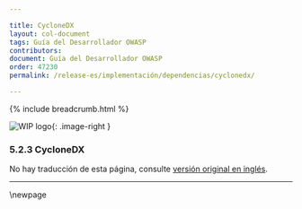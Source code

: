 ```yaml
---

title: CycloneDX
layout: col-document
tags: Guía del Desarrollador OWASP
contributors:
document: Guía del Desarrollador OWASP
order: 47230
permalink: /release-es/implementación/dependencias/cyclonedx/

---
```


{% include breadcrumb.html %}

<style type="text/css">
.image-right {
  height: 180px;
  display: block;
  margin-left: auto;
  margin-right: auto;
  float: right;
}
</style>

![WIP logo](../../../../assets/images/dg_wip.png "Trabajo en curso"){: .image-right }

### 5.2.3 CycloneDX

No hay traducción de esta página, consulte [versión original en inglés][release070203].

----

[release070203]: https://github.com/OWASP/www-project-developer-guide/blob/main/release/07-implementation/02-dependencies/03-cyclonedx.md

\newpage
